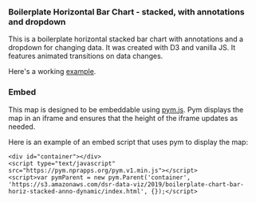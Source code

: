 ### Boilerplate Horizontal Bar Chart - stacked, with annotations and dropdown

This is a boilerplate horizontal stacked bar chart with annotations and a dropdown for changing data. It was created with D3 and vanilla JS. It features animated transitions on data changes.

Here's a working [example](https://s3.amazonaws.com/dsr-data-viz/2019/boilerplate-chart-bar-horiz-stacked-anno-dynamic/index.html).

### Embed

This map is designed to be embeddable using [pym.js](https://github.com/nprapps/pym.js/). Pym displays the map in an iframe and ensures that the height of the iframe updates as needed.

Here is an example of an embed script that uses pym to display the map:

```
<div id="container"></div>
<script type="text/javascript" src="https://pym.nprapps.org/pym.v1.min.js"></script>
<script>var pymParent = new pym.Parent('container', 'https://s3.amazonaws.com/dsr-data-viz/2019/boilerplate-chart-bar-horiz-stacked-anno-dynamic/index.html', {});</script>
```
